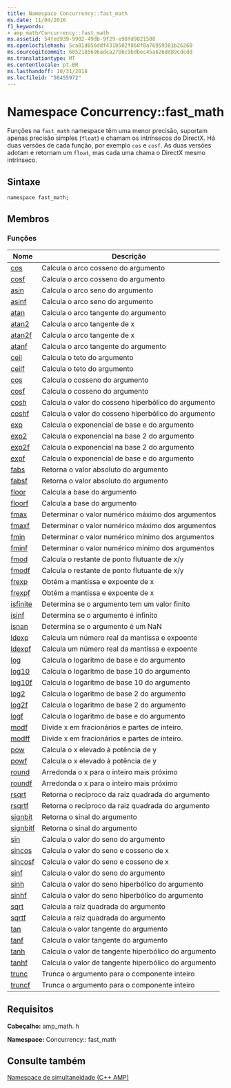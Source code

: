 ```yaml
---
title: Namespace Concurrency::fast_math
ms.date: 11/04/2016
f1_keywords:
- amp_math/Concurrency::fast_math
ms.assetid: 54fed939-9902-49db-9f29-e98fd9821508
ms.openlocfilehash: 5ca81d056ddf431b502f868f8a76959381b26260
ms.sourcegitcommit: 6052185696adca270bc9bdbec45a626dd89cdcdd
ms.translationtype: MT
ms.contentlocale: pt-BR
ms.lasthandoff: 10/31/2018
ms.locfileid: "50455972"
---
```

# <a name="concurrencyfastmath-namespace"></a>Namespace Concurrency::fast_math

Funções na `fast_math` namespace têm uma menor precisão, suportam apenas precisão simples (`float`) e chamam os intrínsecos do DirectX. Há duas versões de cada função, por exemplo `cos` e `cosf`. As duas versões adotam e retornam um `float`, mas cada uma chama o DirectX mesmo intrínseco.

## <a name="syntax"></a>Sintaxe

```
namespace fast_math;
```

## <a name="members"></a>Membros

### <a name="functions"></a>Funções

|Nome|Descrição|
|----------|-----------------|
|[cos](concurrency-fast-math-namespace-functions.md#cos)|Calcula o arco cosseno do argumento|
|[cosf](concurrency-fast-math-namespace-functions.md#cosf)|Calcula o arco cosseno do argumento|
|[asin](concurrency-fast-math-namespace-functions.md#asin)|Calcula o arco seno do argumento|
|[asinf](concurrency-fast-math-namespace-functions.md#asinf)|Calcula o arco seno do argumento|
|[atan](concurrency-fast-math-namespace-functions.md#atan)|Calcula o arco tangente do argumento|
|[atan2](concurrency-fast-math-namespace-functions.md#atan2)|Calcula o arco tangente de x|
|[atan2f](concurrency-fast-math-namespace-functions.md#atan2f)|Calcula o arco tangente de x|
|[atanf](concurrency-fast-math-namespace-functions.md#atanf)|Calcula o arco tangente do argumento|
|[ceil](concurrency-fast-math-namespace-functions.md#ceil)|Calcula o teto do argumento|
|[ceilf](concurrency-fast-math-namespace-functions.md#ceilf)|Calcula o teto do argumento|
|[cos](concurrency-fast-math-namespace-functions.md#cos)|Calcula o cosseno do argumento|
|[cosf](concurrency-fast-math-namespace-functions.md#cosf)|Calcula o cosseno do argumento|
|[cosh](concurrency-fast-math-namespace-functions.md#cosh)|Calcula o valor do cosseno hiperbólico do argumento|
|[coshf](concurrency-fast-math-namespace-functions.md#coshf)|Calcula o valor do cosseno hiperbólico do argumento|
|[exp](concurrency-fast-math-namespace-functions.md#exp)|Calcula o exponencial de base e do argumento|
|[exp2](concurrency-fast-math-namespace-functions.md#exp2)|Calcula o exponencial na base 2 do argumento|
|[exp2f](concurrency-fast-math-namespace-functions.md#exp2f)|Calcula o exponencial na base 2 do argumento|
|[expf](concurrency-fast-math-namespace-functions.md#expf)|Calcula o exponencial de base e do argumento|
|[fabs](concurrency-fast-math-namespace-functions.md#fabs)|Retorna o valor absoluto do argumento|
|[fabsf](concurrency-fast-math-namespace-functions.md#fabsf)|Retorna o valor absoluto do argumento|
|[floor](concurrency-fast-math-namespace-functions.md#floor)|Calcula a base do argumento|
|[floorf](concurrency-fast-math-namespace-functions.md#floorf)|Calcula a base do argumento|
|[fmax](concurrency-fast-math-namespace-functions.md#fmax)|Determinar o valor numérico máximo dos argumentos|
|[fmaxf](concurrency-fast-math-namespace-functions.md#fmaxf)|Determinar o valor numérico máximo dos argumentos|
|[fmin](concurrency-fast-math-namespace-functions.md#fmin)|Determinar o valor numérico mínimo dos argumentos|
|[fminf](concurrency-fast-math-namespace-functions.md#fminf)|Determinar o valor numérico mínimo dos argumentos|
|[fmod](concurrency-fast-math-namespace-functions.md#fmod)|Calcula o restante de ponto flutuante de x/y|
|[fmodf](concurrency-fast-math-namespace-functions.md#fmodf)|Calcula o restante de ponto flutuante de x/y|
|[frexp](concurrency-fast-math-namespace-functions.md#frexp)|Obtém a mantissa e expoente de x|
|[frexpf](concurrency-fast-math-namespace-functions.md#frexpf)|Obtém a mantissa e expoente de x|
|[isfinite](concurrency-fast-math-namespace-functions.md#isfinite)|Determina se o argumento tem um valor finito|
|[isinf](concurrency-fast-math-namespace-functions.md#isinf)|Determina se o argumento é infinito|
|[isnan](concurrency-fast-math-namespace-functions.md#isnan)|Determina se o argumento é um NaN|
|[ldexp](concurrency-fast-math-namespace-functions.md#ldexp)|Calcula um número real da mantissa e expoente|
|[ldexpf](concurrency-fast-math-namespace-functions.md#ldexpf)|Calcula um número real da mantissa e expoente|
|[log](concurrency-fast-math-namespace-functions.md#log)|Calcula o logaritmo de base e do argumento|
|[log10](concurrency-fast-math-namespace-functions.md#log10)|Calcula o logaritmo de base 10 do argumento|
|[log10f](concurrency-fast-math-namespace-functions.md#log10f)|Calcula o logaritmo de base 10 do argumento|
|[log2](concurrency-fast-math-namespace-functions.md#log2)|Calcula o logaritmo de base 2 do argumento|
|[log2f](concurrency-fast-math-namespace-functions.md#log2f)|Calcula o logaritmo de base 2 do argumento|
|[logf](concurrency-fast-math-namespace-functions.md#logf)|Calcula o logaritmo de base e do argumento|
|[modf](concurrency-fast-math-namespace-functions.md#modf)|Divide x em fracionários e partes de inteiro.|
|[modff](concurrency-fast-math-namespace-functions.md#modff)|Divide x em fracionários e partes de inteiro.|
|[pow](concurrency-fast-math-namespace-functions.md#pow)|Calcula o x elevado à potência de y|
|[powf](concurrency-fast-math-namespace-functions.md#powf)|Calcula o x elevado à potência de y|
|[round](concurrency-fast-math-namespace-functions.md#round)|Arredonda o x para o inteiro mais próximo|
|[roundf](concurrency-fast-math-namespace-functions.md#roundf)|Arredonda o x para o inteiro mais próximo|
|[rsqrt](concurrency-fast-math-namespace-functions.md#rsqrt)|Retorna o recíproco da raiz quadrada do argumento|
|[rsqrtf](concurrency-fast-math-namespace-functions.md#rsqrtf)|Retorna o recíproco da raiz quadrada do argumento|
|[signbit](concurrency-fast-math-namespace-functions.md#signbit)|Retorna o sinal do argumento|
|[signbitf](concurrency-fast-math-namespace-functions.md#signbitf)|Retorna o sinal do argumento|
|[sin](concurrency-fast-math-namespace-functions.md#sin)|Calcula o valor do seno do argumento|
|[sincos](concurrency-fast-math-namespace-functions.md#sincos)|Calcula o valor do seno e cosseno de x|
|[sincosf](concurrency-fast-math-namespace-functions.md#sincosf)|Calcula o valor do seno e cosseno de x|
|[sinf](concurrency-fast-math-namespace-functions.md#sinf)|Calcula o valor do seno do argumento|
|[sinh](concurrency-fast-math-namespace-functions.md#sinh)|Calcula o valor do seno hiperbólico do argumento|
|[sinhf](concurrency-fast-math-namespace-functions.md#sinhf)|Calcula o valor do seno hiperbólico do argumento|
|[sqrt](concurrency-fast-math-namespace-functions.md#sqrt)|Calcula a raiz quadrada do argumento|
|[sqrtf](concurrency-fast-math-namespace-functions.md#sqrtf)|Calcula a raiz quadrada do argumento|
|[tan](concurrency-fast-math-namespace-functions.md#tan)|Calcula o valor tangente do argumento|
|[tanf](concurrency-fast-math-namespace-functions.md#tanf)|Calcula o valor tangente do argumento|
|[tanh](concurrency-fast-math-namespace-functions.md#tanh)|Calcula o valor de tangente hiperbólico do argumento|
|[tanhf](concurrency-fast-math-namespace-functions.md#tanhf)|Calcula o valor de tangente hiperbólico do argumento|
|[trunc](concurrency-fast-math-namespace-functions.md#trunc)|Trunca o argumento para o componente inteiro|
|[truncf](concurrency-fast-math-namespace-functions.md#truncf)|Trunca o argumento para o componente inteiro|

## <a name="requirements"></a>Requisitos

**Cabeçalho:** amp_math. h

**Namespace:** Concurrency:: fast_math

## <a name="see-also"></a>Consulte também

[Namespace de simultaneidade (C++ AMP)](concurrency-namespace-cpp-amp.md)

